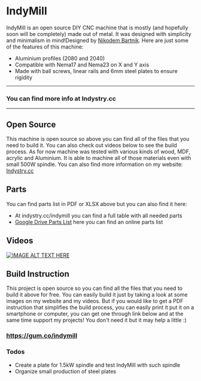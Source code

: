 # IndyMill

IndyMill is an open source DIY CNC machine that is mostly (and hopefully soon will be completely) made out of metal. It was designed with simplicity and minimalism in mind!Designed by [Nikodem Bartnik](https://www.youtube.com/nikodembartnik). Here are just some of the features of this machine:

  - Aluminium profiles (2080 and 2040)
  - Compatible with Nema17 and Nema23 on X and Y axis
  - Made with ball screws, linear rails and 6mm steel plates to ensure rigidity

***

### You can find more info at Indystry.cc

***

## Open Source
This machine is open source so above you can find all of the files that you need to build it. You can also check out videos below to see the build process. As for now machine was tested with various kinds of wood, MDF, acrylic and Aluminium. It is able to machine all of those materials even with small 500W spindle.
You can also find more information on my website: [Indystry.cc](https://indystry.cc/indymill/)




## Parts

You can find parts list in PDF or XLSX above but you can also find it here:
  - At indystry.cc/indymill you can find a full table with all needed parts
  - [Google Drive Parts List](https://docs.google.com/spreadsheets/d/12oHk9QJb_xA03L3f4UTsMpm9c1XGWciNTpjuxPadvEA/edit#gid=0) here you can find an online parts list 
 
## Videos

[![IMAGE ALT TEXT HERE](https://img.youtube.com/vi/5jFCecZdbGs/0.jpg)](https://www.youtube.com/watch?v=5jFCecZdbGs)


## Build Instruction
This project is open source so you can find all the files that you need to build it above for free. You can easily build it just by taking a look at some images on my website and my videos.
But if you would like to get a PDF instruction that simplifies the build process, you can easily print it put it on a smartphone or computer, you can get one through link below and at the same time support my projects! You don't need it but it may help a little :)

### https://gum.co/indymill



### Todos

 - Create a plate for 1.5kW spindle and test IndyMill with such spindle
 - Organize small production of steel plates

